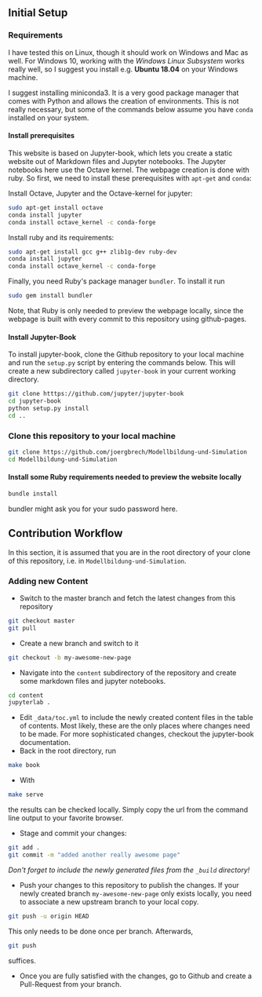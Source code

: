 ## Initial Setup

### Requirements

I have tested this on Linux, though it should work on Windows and Mac as well. For Windows 10, working with the *Windows Linux Subsystem* works really well, so I suggest you install e.g. **Ubuntu 18.04** on your Windows machine.

I suggest installing miniconda3. It is a very good package manager that comes with Python and allows the creation of environments. This is not really necessary, but some of the commands below assume you have `conda` installed on your system.

#### Install prerequisites

This website is based on Jupyter-book, which lets you create a static website out of Markdown files and Jupyter notebooks. The Jupyter notebooks here use the Octave kernel. The webpage creation is done with ruby. So first, we need to install these prerequisites with `apt-get` and `conda`:

Install Octave, Jupyter and the Octave-kernel for jupyter:

```bash
sudo apt-get install octave
conda install jupyter
conda install octave_kernel -c conda-forge
```

Install ruby and its requirements:

```bash
sudo apt-get install gcc g++ zlib1g-dev ruby-dev
conda install jupyter
conda install octave_kernel -c conda-forge
```

Finally, you need Ruby's package manager `bundler`. To install it run

```bash
sudo gem install bundler
```

Note, that Ruby is only needed to preview the webpage locally, since the webpage is built with every commit to this repository using github-pages.

#### Install Jupyter-Book

To install jupyter-book, clone the Github repository to your local machine and run the `setup.py` script by entering the commands below. This will create a new subdirectory called `jupyter-book` in your current working directory.

```bash
git clone htttps://github.com/jupyter/jupyter-book
cd jupyter-book
python setup.py install
cd ..
```

### Clone this repository to your local machine

 ```bash
 git clone https://github.com/joergbrech/Modellbildung-und-Simulation
 cd Modellbildung-und-Simulation
 ```
 
#### Install some Ruby requirements needed to preview the website locally

```bash
bundle install
```

bundler might ask you for your sudo password here.

## Contribution Workflow

In this section, it is assumed that you are in the root directory of your clone of this repository, i.e. in `Modellbildung-und-Simulation`.

### Adding new Content
 
 * Switch to the master branch and fetch the latest changes from this repository
 ```bash
 git checkout master
 git pull
 ```
 * Create a new branch and switch to it
 ```bash
 git checkout -b my-awesome-new-page
 ```
 * Navigate into the `content` subdirectory of the repository and create some markdown files and jupyter notebooks.
 ```bash
 cd content
 jupyterlab .
 ```
 * Edit `_data/toc.yml` to include the newly created content files in the table of contents. Most likely, these are the only places where changes need to be made. For more sophisticated changes, checkout the jupyter-book documentation.
 * Back in the root directory, run
 ```bash
 make book
 ```
 * With
 ```bash
 make serve
 ```
 the results can be checked locally. Simply copy the url from the command line output to your favorite browser.
 * Stage and commit your changes:
 ```bash
 git add .
 git commit -m "added another really awesome page"
 ```
 _Don't forget to include the newly generated files from the `_build` directory!_
 * Push your changes to this repository to publish the changes. If your newly created branch `my-awesome-new-page` only exists locally, you need to associate a new upstream branch to your local copy.
 ```bash
 git push -u origin HEAD
 ```
 This only needs to be done once per branch. Afterwards,
 ```bash
 git push
 ```
 suffices.
 * Once you are fully satisfied with the changes, go to Github and create a Pull-Request from your branch.
